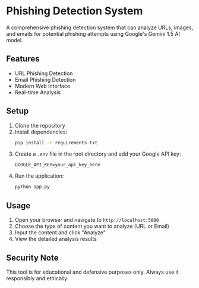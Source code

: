 # Phishing Detection System

A comprehensive phishing detection system that can analyze URLs, images, and emails for potential phishing attempts using Google's Gemini 1.5 AI model.

## Features

- URL Phishing Detection
- Email Phishing Detection
- Modern Web Interface
- Real-time Analysis

## Setup

1. Clone the repository
2. Install dependencies:
   ```bash
   pip install -r requirements.txt
   ```
3. Create a `.env` file in the root directory and add your Google API key:
   ```
   GOOGLE_API_KEY=your_api_key_here
   ```
4. Run the application:
   ```bash
   python app.py
   ```

## Usage

1. Open your browser and navigate to `http://localhost:5000`
2. Choose the type of content you want to analyze (URL or Email)
3. Input the content and click "Analyze"
4. View the detailed analysis results

## Security Note

This tool is for educational and defensive purposes only. Always use it responsibly and ethically. 
